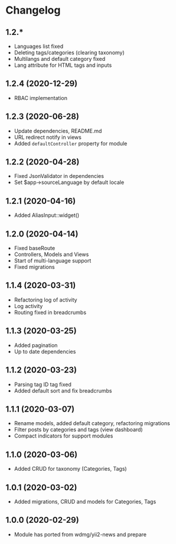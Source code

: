 Changelog
=========

## 1.2.*
 * Languages list fixed
 * Deleting tags/categories (clearing taxonomy)
 * Multilangs and default category fixed
 * Lang attribute for HTML tags and inputs
 
## 1.2.4 (2020-12-29)
 * RBAC implementation
 
## 1.2.3 (2020-06-28)
 * Update dependencies, README.md
 * URL redirect notify in views
 * Added `defaultController` property for module
 
## 1.2.2 (2020-04-28)
 * Fixed JsonValidator in dependencies
 * Set $app->sourceLanguage by default locale

## 1.2.1 (2020-04-16)
 * Added AliasInput::widget()
 
## 1.2.0 (2020-04-14)
 * Fixed baseRoute
 * Controllers, Models and Views
 * Start of multi-language support
 * Fixed migrations

## 1.1.4 (2020-03-31)
 * Refactoring log of activity
 * Log activity
 * Routing fixed in breadcrumbs
 
## 1.1.3 (2020-03-25)
 * Added pagination
 * Up to date dependencies
 
## 1.1.2 (2020-03-23)
 * Parsing tag ID tag fixed
 * Added default sort and fix breadcrumbs

## 1.1.1 (2020-03-07)
 * Rename models, added default category, refactoring migrations
 * Filter posts by categories and tags (view dashboard)
 * Compact indicators for support modules
 
## 1.1.0 (2020-03-06)
 * Added CRUD for taxonomy (Categories, Tags)
 
## 1.0.1 (2020-03-02)
 * Added migrations, CRUD and models for Categories, Tags
 
## 1.0.0 (2020-02-29)
 * Module has ported from wdmg/yii2-news and prepare